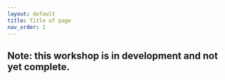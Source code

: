 ```yaml
---
layout: default
title: Title of page
nav_order: 1
---
```

## Note: this workshop is in development and not yet complete.
